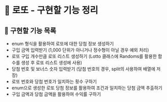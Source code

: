 # 🎫 로또 - 구현할 기능 정리

## 📜 구현할 기능 목록
- enum 형식을 활용하여 로또에 대한 당첨 정보 생성하기
- 구입 금액 입력받기 (1,000 단위가 아니거나 정수형이 아닐 경우 예외 처리)
- 로또 구입 개수만큼 로또 리스트 생성하기 (Lotto 클래스에 Randoms를 활용한 함수를 생성 후 로또 리스트 생성에 사용)
- 당첨 번호 및 보너스 숫자 입력받기 (당첨 번호의 경우, split의 사용하여 배열에 저장)
- 로또 번호와 당첨 번호가 일치하는 횟수 구하기
- enum으로 생성한 로또 당첨 정보를 활용하여 조건과 일치하는 당첨 금액 추출하기
- 구입 금액과 당첨 금액을 활용하여 수익률 구하기